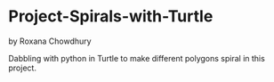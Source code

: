 # Project-Spirals-with-Turtle
by Roxana Chowdhury

Dabbling with python in Turtle to make different polygons spiral in this project.
